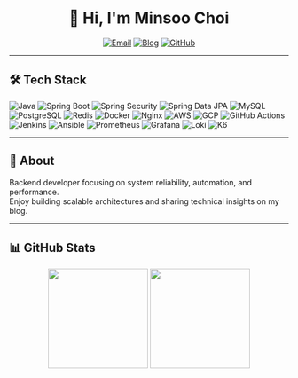 <div align="center">

# 👋 Hi, I'm Minsoo Choi

[![Email](https://img.shields.io/badge/Email-4987kk@naver.com-EA4335?style=flat-square&logo=gmail&logoColor=white)](mailto:4987kk@naver.com)
[![Blog](https://img.shields.io/badge/Blog-velog-20C997?style=flat-square&logo=velog&logoColor=white)](https://velog.io/@margie1a/posts)
[![GitHub](https://img.shields.io/badge/GitHub-Neo1228-181717?style=flat-square&logo=github&logoColor=white)](https://github.com/Neo1228)

</div>

---

## 🛠️ Tech Stack

![Java](https://img.shields.io/badge/Java-007396?style=flat-square&logo=java&logoColor=white)
![Spring Boot](https://img.shields.io/badge/Spring_Boot-6DB33F?style=flat-square&logo=spring-boot&logoColor=white)
![Spring Security](https://img.shields.io/badge/Spring_Security-6DB33F?style=flat-square&logo=spring-security&logoColor=white)
![Spring Data JPA](https://img.shields.io/badge/Spring_Data_JPA-6DB33F?style=flat-square&logo=spring&logoColor=white)
![MySQL](https://img.shields.io/badge/MySQL-4479A1?style=flat-square&logo=mysql&logoColor=white)
![PostgreSQL](https://img.shields.io/badge/PostgreSQL-4169E1?style=flat-square&logo=postgresql&logoColor=white)
![Redis](https://img.shields.io/badge/Redis-DC382D?style=flat-square&logo=redis&logoColor=white)
![Docker](https://img.shields.io/badge/Docker-2496ED?style=flat-square&logo=docker&logoColor=white)
![Nginx](https://img.shields.io/badge/Nginx-009639?style=flat-square&logo=nginx&logoColor=white)
![AWS](https://img.shields.io/badge/AWS-232F3E?style=flat-square&logo=amazon-aws&logoColor=white)
![GCP](https://img.shields.io/badge/GCP-4285F4?style=flat-square&logo=google-cloud&logoColor=white)
![GitHub Actions](https://img.shields.io/badge/GitHub_Actions-2088FF?style=flat-square&logo=github-actions&logoColor=white)
![Jenkins](https://img.shields.io/badge/Jenkins-D24939?style=flat-square&logo=jenkins&logoColor=white)
![Ansible](https://img.shields.io/badge/Ansible-EE0000?style=flat-square&logo=ansible&logoColor=white)
![Prometheus](https://img.shields.io/badge/Prometheus-E6522C?style=flat-square&logo=prometheus&logoColor=white)
![Grafana](https://img.shields.io/badge/Grafana-F46800?style=flat-square&logo=grafana&logoColor=white)
![Loki](https://img.shields.io/badge/Loki-F46800?style=flat-square&logo=grafana&logoColor=white)
![K6](https://img.shields.io/badge/K6-7D64FF?style=flat-square&logo=k6&logoColor=white)

---

## 🚀 About

Backend developer focusing on system reliability, automation, and performance.  
Enjoy building scalable architectures and sharing technical insights on my blog.

---

## 📊 GitHub Stats

<div align="center">
  <img src="https://github-readme-stats.vercel.app/api?username=Neo1228&show_icons=true&theme=tokyonight&hide_border=true&bg_color=1a1b27&title_color=70a5fd&icon_color=bf91f3&text_color=38bdae" height="180px"/>
  <img src="https://github-readme-stats.vercel.app/api/top-langs/?username=Neo1228&layout=compact&theme=tokyonight&hide_border=true&bg_color=1a1b27&title_color=70a5fd&text_color=38bdae" height="180px"/>
</div>

